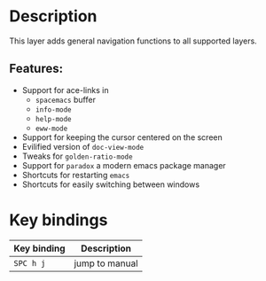 Description
===========

This layer adds general navigation functions to all supported layers.

Features:
---------

-   Support for ace-links in
    -   `spacemacs` buffer
    -   `info-mode`
    -   `help-mode`
    -   `eww-mode`
-   Support for keeping the cursor centered on the screen
-   Evilified version of `doc-view-mode`
-   Tweaks for `golden-ratio-mode`
-   Support for `paradox` a modern emacs package manager
-   Shortcuts for restarting `emacs`
-   Shortcuts for easily switching between windows

Key bindings
============

| Key binding | Description    |
|-------------|----------------|
| `SPC h j`   | jump to manual |
